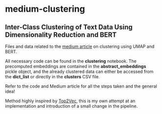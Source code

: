 # medium-clustering
## Inter-Class Clustering of Text Data Using Dimensionality Reduction and BERT

Files and data related to the [medium article](https://medium.com/mlearning-ai/inter-class-clustering-of-text-data-using-dimensionality-reduction-and-bert-390a5f9954b8) on clustering using UMAP and BERT. 

All necessary code can be found in the **clustering** notebook. The precomputed embeddings are contained in the **abstract_embeddings** pickle object, and the already clustered data can either be accessed from the **dict_list** or directly in the **clusters** CSV file.

Refer to the code and Medium article for all the steps taken and the general idea!

Method highly inspired by [Top2Vec](https://github.com/ddangelov/Top2Vec), this is my own attempt at an implementation and introduction of a small change in the pipeline.
